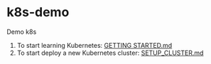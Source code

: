 # k8s-demo
Demo k8s

1. To start learning Kubernetes: [GETTING STARTED.md](https://github.com/7on9/k8s-demo/blob/main/GETTING%20STARTED.md)
2. To start deploy a new Kubernetes cluster: [SETUP_CLUSTER.md](https://github.com/7on9/k8s-demo/blob/main/setup-cluster/SETUP_CLUSTER.md)
